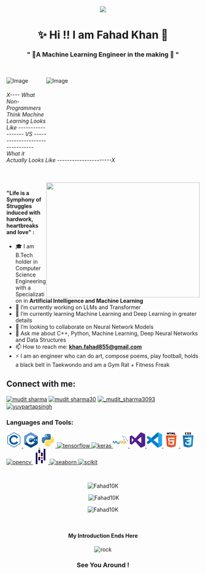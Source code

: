

<p align="center">

<img width="1000" src="https://media1.giphy.com/media/4knozU8q9AXvpod9qy/giphy.gif?cid=ecf05e475za19x8qrvs5dcaxdb6gsdvgcoyt07s32fcr4fpk&ep=v1_gifs_search&rid=giphy.gif&ct=g"/>

<h1 align="center"> ✨ Hi !! I am Fahad Khan 👋</h1>
<marqueue><h3 align="center"> " 🚀A Machine Learning Engineer in the making 🚀 " </h3></marqueue>
<br><br>

<div style="position: relative;"> 
<img src="https://64.media.tumblr.com/e92cc34caca8b85f2b1c0f7b53ee68ae/tumblr_mnmyzotd8o1sqo4boo6_250.gif" alt="Image" width="400" height="200">
<img align = "right" src="https://64.media.tumblr.com/cf87668f1394f62a25dde8c6a52d64fc/tumblr_n8z4jjABDx1rylr5to1_500.gif" alt="Image" width="400" height="200">
</div>
<h6 align="LEFT">X---- What Non-Programmers Think Machine Learning Looks Like ------------------ VS -------------------------------- What it Actually Looks Like ----------------------X</h6>
<br>

<img align="right" width=400 height=300 src="https://media3.giphy.com/media/Rpl1sod1vCXK0L2SUN/giphy.gif?cid=ecf05e47ssjn4ji681wuk654jblxgdif9vot22dunziegx3q&ep=v1_gifs_search&rid=giphy.gif&ct=g"/>

<h4>"Life is a Symphony of Struggles induced with hardwork, heartbreaks and love" :</h4>


- 🎓 I am B.Tech holder in Computer Science Engineering with a Specialization in **Artificial Intelligence and Machine Learning**
- 🔭 I’m currently working on LLMs and Transformer
- 🌱 I’m currently learning Machine Learning and Deep Learning in greater details
- 👯 I’m looking to collaborate on Neural Network Models
- 💬 Ask me about C++, Python, Machine Learning, Deep Neural Networks and Data Structures
- 📫 How to reach me: **khan.fahad855@gmail.com**
- ⚡ I am an engineer who can do art, compose poems, play football, holds a black belt in Taekwondo and am a Gym Rat + Fitness Freak
<h2 align="left">Connect with me:</h3>
<p align="left">
<a href="https://www.linkedin.com/in/fahad-khan-1312338b/" target="blank"><img align="center" src="https://raw.githubusercontent.com/rahuldkjain/github-profile-readme-generator/master/src/images/icons/Social/linked-in-alt.svg" alt="mudit sharma" height="30" width="40" /></a>
<a href="https://www.kaggle.com/fahadsensei" target="blank"><img align="center" src="https://raw.githubusercontent.com/rahuldkjain/github-profile-readme-generator/master/src/images/icons/Social/kaggle.svg" alt="mudit sharma30" height="30" width="40" /></a>
<a href="https://www.instagram.com/_.fahadk._/" target="blank"><img align="center" src="https://raw.githubusercontent.com/rahuldkjain/github-profile-readme-generator/master/src/images/icons/Social/instagram.svg" alt="_mudit_sharma3093" height="30" width="40" /></a>
<a href="https://www.hackerrank.com/profile/Fahad_Khan10" target="blank"><img align="center" src="https://raw.githubusercontent.com/rahuldkjain/github-profile-readme-generator/master/src/images/icons/Social/hackerrank.svg" alt="yuvpartapsingh" height="30" width="40" /></a>
</p>
<h3 align="left">Languages and Tools:</h3>
<p align="left"> <a href="https://www.cprogramming.com/" target="_blank" rel="noreferrer"> <img src="https://raw.githubusercontent.com/devicons/devicon/master/icons/c/c-line.svg" alt="c" width="40" height="40"/> </a> <a href="https://www.w3schools.com/cpp/" target="_blank" rel="noreferrer"> <img src="https://raw.githubusercontent.com/devicons/devicon/master/icons/cplusplus/cplusplus-original.svg" alt="cplusplus" width="40" height="40"/> </a> <a href="https://www.python.org" target="_blank" rel="noreferrer"> <img src="https://raw.githubusercontent.com/devicons/devicon/master/icons/python/python-original.svg" alt="python" width="40" height="40"/> </a> <a href="https://www.tensorflow.org" target="_blank" rel="noreferrer"> <img src="https://www.vectorlogo.zone/logos/tensorflow/tensorflow-icon.svg" alt="tensorflow" width="40" height="40"/> </a><a href="https://keras.io/" target="_blank" rel="noreferrer"> <img src="https://www.svgrepo.com/download/330780/keras.svg" alt="keras" width="40" height="40"/> </a><a href="https://www.mysql.com/" target="_blank" rel="noreferrer"> <img src="https://github.com/devicons/devicon/blob/master/icons/mysql/mysql-original-wordmark.svg" alt="mysql" width="40" height="40"/> </a><a href="https://visualstudio.microsoft.com/downloads/" target="_blank" rel="noreferrer"> <img src="https://github.com/devicons/devicon/blob/master/icons/visualstudio/visualstudio-plain.svg" alt="msvisual" width="40" height="40"/> </a> <a href="https://code.visualstudio.com/" target="_blank" rel="noreferrer"> <img src="https://github.com/devicons/devicon/blob/master/icons/vscode/vscode-original.svg" alt="msvisual" width="40" height="40"/> </a> <a href="https://www.w3.org/html/" target="_blank" rel="noreferrer"> <img src="https://raw.githubusercontent.com/devicons/devicon/master/icons/html5/html5-original-wordmark.svg" alt="html5" width="40" height="40"/> </a> <a href="https://www.w3schools.com/css/" target="_blank" rel="noreferrer"> <img src="https://raw.githubusercontent.com/devicons/devicon/master/icons/css3/css3-original-wordmark.svg" alt="css3" width="40" height="40"/> </a> <a href="https://opencv.org/" target="_blank" rel="noreferrer"> <img src="https://www.vectorlogo.zone/logos/opencv/opencv-icon.svg" alt="opencv" width="40" height="40"/> </a> <a href="https://pandas.pydata.org/" target="_blank" rel="noreferrer"> <img src="https://raw.githubusercontent.com/devicons/devicon/2ae2a900d2f041da66e950e4d48052658d850630/icons/pandas/pandas-original.svg" alt="pandas" width="40" height="40"/> </a> <a href="https://seaborn.pydata.org/" target="_blank" rel="noreferrer"> <img src="https://seaborn.pydata.org/_images/logo-mark-lightbg.svg" alt="seaborn" width="40" height="40"/> <a href="https://scikit-learn.org/stable/index.html" target="_blank" rel="noreferrer"> <img src="https://icon.icepanel.io/Technology/svg/scikit-learn.svg" alt="scikit" width="40" height="40"/> </a> </p>
<br>
<p align="center"><img  src="https://github-readme-stats.vercel.app/api/top-langs?username=Fahad10K&show_icons=true&locale=en&layout=compact&show_icons=true&theme=radical" alt="Fahad10K" /></p>

<p align="center">&nbsp;<img  src="https://github-readme-stats.vercel.app/api?username=Fahad10K&show_icons=true&theme=radical&show_icons=true&locale=en" alt="Fahad10K" /></p>

<p align="center"><img  src="https://github-readme-streak-stats.herokuapp.com/?user=Fahad10K&show_icons=true&theme=radical" alt="Fahad10K" /></p>
<br>

<h4 align="center">My Introduction Ends Here</h4>
<p align="center" ><img width =400 height=300  src="https://github.com/raghavk16/raghavk16/raw/master/octo.gif" alt="rock" /></p>

<h3 align="center">See You Around !</h3>

